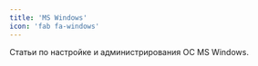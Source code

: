 ```yaml
---
title: 'MS Windows'
icon: 'fab fa-windows'
---
```


Статьи по настройке и администрирования ОС MS Windows.
